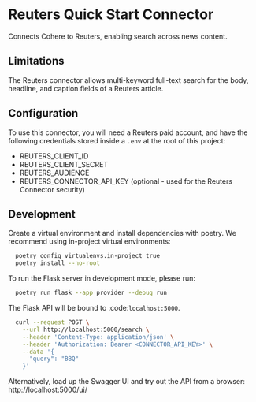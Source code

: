 # Reuters Quick Start Connector

Connects Cohere to Reuters, enabling search across news content.

## Limitations

The Reuters connector allows multi-keyword full-text search for the body, headline, and caption fields of a Reuters
article.

## Configuration

To use this connector, you will need a Reuters paid account, and have the following credentials stored inside a `.env`
at the root of this project:

- REUTERS_CLIENT_ID
- REUTERS_CLIENT_SECRET
- REUTERS_AUDIENCE
- REUTERS_CONNECTOR_API_KEY (optional - used for the Reuters Connector security)

## Development

Create a virtual environment and install dependencies with poetry. We recommend using in-project virtual environments:

```bash
  poetry config virtualenvs.in-project true
  poetry install --no-root
```

To run the Flask server in development mode, please run:

```bash
  poetry run flask --app provider --debug run
```

The Flask API will be bound to :code:`localhost:5000`.

```bash
  curl --request POST \
    --url http://localhost:5000/search \
    --header 'Content-Type: application/json' \
    --header 'Authorization: Bearer <CONNECTOR_API_KEY>' \
    --data '{
      "query": "BBQ"
    }'
```

Alternatively, load up the Swagger UI and try out the API from a browser: http://localhost:5000/ui/
